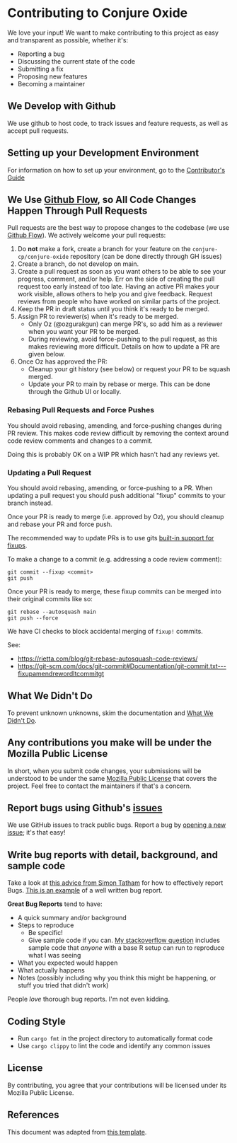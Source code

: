 # Contributing to Conjure Oxide
We love your input! We want to make contributing to this project as easy and transparent as possible, whether it's:

- Reporting a bug
- Discussing the current state of the code
- Submitting a fix
- Proposing new features
- Becoming a maintainer

## We Develop with Github
We use github to host code, to track issues and feature requests, as well as accept pull requests.

## Setting up your Development Environment
For information on how to set up your environment, go to the [Contributor's Guide](https://github.com/conjure-cp/conjure-oxide/wiki/Setting-up-your-development-environment)

## We Use [Github Flow](https://guides.github.com/introduction/flow/index.html), so All Code Changes Happen Through Pull Requests
Pull requests are the best way to propose changes to the codebase (we use [Github Flow](https://guides.github.com/introduction/flow/index.html)). We actively welcome your pull requests:

1. Do **not** make a fork, create a branch for your feature on the `conjure-cp/conjure-oxide` repository (can be done directly through GH issues)
2. Create a branch, do not develop on main.
3. Create a pull request as soon as you want others to be able to see your progress, comment, and/or help. Err on the side of creating the pull request too early instead of too late. Having an active PR makes your work visible, allows others to help you and give feedback. Request reviews from people who have worked on similar parts of the project.
4. Keep the PR in draft status until you think it's ready to be merged.
5. Assign PR to reviewer(s) when it's ready to be merged.
    - Only Oz (@ozgurakgun) can merge PR's, so add him as a reviewer when you
      want your PR to be merged.
    - During reviewing, avoid force-pushing to the pull request, as this makes
      reviewing more difficult. Details on how to update a PR are given below.
6. Once Oz has approved the PR:
    * Cleanup your git history (see below) or request your PR to be squash merged.
    * Update your PR to main by rebase or merge. This can be done through the
      Github UI or locally.

### Rebasing Pull Requests and Force Pushes

You should avoid rebasing, amending, and force-pushing changes during PR
review. This makes code review difficult by removing the context around code
review comments and changes to a commit. 

Doing this is probably OK on a WIP PR which hasn't had any reviews yet.

### Updating a Pull Request 

You should avoid rebasing, amending, or force-pushing to a PR. When updating a
pull request you should push additional "fixup" commits to your branch instead.

Once your PR is ready to merge (i.e. approved by Oz), you should cleanup and
rebase your PR and force push. 

The recommended way to update PRs is to use gits [built-in support for
fixups](https://git-scm.com/docs/git-commit#Documentation/git-commit.txt---fixupamendrewordltcommitgt).

To make a change to a commit (e.g. addressing a code review comment):

```
git commit --fixup <commit>
git push
```

Once your PR is ready to merge, these fixup commits can be merged into their
original commits like so: 

```
git rebase --autosquash main
git push --force
```

We have CI checks to block accidental merging of `fixup!` commits.


See: 
 * https://rietta.com/blog/git-rebase-autosquash-code-reviews/
 * https://git-scm.com/docs/git-commit#Documentation/git-commit.txt---fixupamendrewordltcommitgt



## What We Didn't Do
To prevent unknown unknowns, skim the documentation and [What We Didn't Do](https://github.com/conjure-cp/conjure-oxide/wiki/What-We-Didn%27t-Do).

## Any contributions you make will be under the Mozilla Public License
In short, when you submit code changes, your submissions will be understood to be under the same [Mozilla Public License](https://www.mozilla.org/en-US/MPL/2.0/) that covers the project. Feel free to contact the maintainers if that's a concern.

## Report bugs using Github's [issues](https://github.com/conjure-cp/conjure-oxide/issues)
We use GitHub issues to track public bugs. Report a bug by [opening a new issue](https://github.com/conjure-cp/conjure-oxide/issues/new); it's that easy!

## Write bug reports with detail, background, and sample code
Take a look at [this advice from Simon Tatham](https://www.chiark.greenend.org.uk/~sgtatham/bugs.html) for how to effectively report Bugs. [This is an example](http://stackoverflow.com/q/12488905/180626) of a well written bug report. 

**Great Bug Reports** tend to have:

- A quick summary and/or background
- Steps to reproduce
  - Be specific!
  - Give sample code if you can. [My stackoverflow question](http://stackoverflow.com/q/12488905/180626) includes sample code that *anyone* with a base R setup can run to reproduce what I was seeing
- What you expected would happen
- What actually happens
- Notes (possibly including why you think this might be happening, or stuff you tried that didn't work)

People *love* thorough bug reports. I'm not even kidding.

## Coding Style
- Run `cargo fmt` in the project directory to automatically format code
- Use `cargo clippy` to lint the code and identify any common issues

## License
By contributing, you agree that your contributions will be licensed under its Mozilla Public License.

## References
This document was adapted from [this template](https://gist.github.com/briandk/3d2e8b3ec8daf5a27a62).
